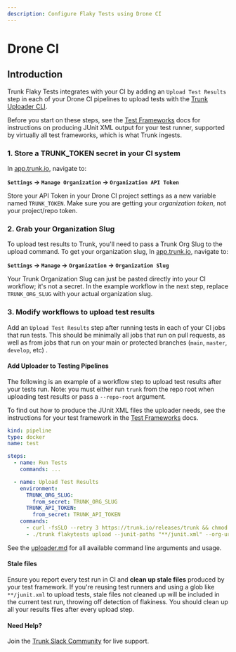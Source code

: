 ```yaml
---
description: Configure Flaky Tests using Drone CI
---
```


# Drone CI

## Introduction

Trunk Flaky Tests integrates with your CI by adding an `Upload Test Results` step in each of your Drone CI pipelines to upload tests with the [Trunk Uploader CLI](../../uploader.md).

Before you start on these steps, see the [Test Frameworks](../frameworks/) docs for instructions on producing JUnit XML output for your test runner, supported by virtually all test frameworks, which is what Trunk ingests.

### 1. Store a TRUNK\_TOKEN secret in your CI system

In [app.trunk.io](https://app.trunk.io/login/?intent=flaky+tests), navigate to:

**`Settings` -> `Manage Organization` -> `Organization API Token`**

Store your API Token in your Drone CI project settings as a new variable named `TRUNK_TOKEN`. Make sure you are getting your _organization token_, not your project/repo token.

### 2. Grab your Organization Slug

To upload test results to Trunk, you'll need to pass a Trunk Org Slug to the upload command. To get your organization slug, In [app.trunk.io](https://app.trunk.io/login/?intent=flaky+tests), navigate to:

&#x20;**`Settings` -> `Manage` -> `Organization` -> `Organization Slug`**

Your Trunk Organization Slug can just be pasted directly into your CI workflow; it's not a secret. In the example workflow in the next step, replace `TRUNK_ORG_SLUG` with your actual organization slug.

### 3. Modify workflows to upload test results

Add an `Upload Test Results` step after running tests in each of your CI jobs that run tests. This should be minimally all jobs that run on pull requests, as well as from jobs that run on your main or protected branches (`main`, `master`, `develop`, etc) .

#### Add Uploader to Testing Pipelines

The following is an example of a workflow step to upload test results after your tests run. Note: you must either run `trunk` from the repo root when uploading test results or pass a `--repo-root` argument.

To find out how to produce the JUnit XML files the uploader needs, see the instructions for your test framework in the [Test Frameworks](https://docs.trunk.io/flaky-tests/frameworks) docs.

```yaml
kind: pipeline
type: docker
name: test

steps:
  - name: Run Tests
    commands: ...

  - name: Upload Test Results
    environment:
      TRUNK_ORG_SLUG:
        from_secret: TRUNK_ORG_SLUG
      TRUNK_API_TOKEN:
        from_secret: TRUNK_API_TOKEN
    commands:
      - curl -fsSLO --retry 3 https://trunk.io/releases/trunk && chmod +x ./trunk
      - ./trunk flakytests upload --junit-paths "**/junit.xml" --org-url-slug <TRUNK_ORG_SLUG> --token $TRUNK_TOKEN
```

See the [uploader.md](../../uploader.md "mention") for all available command line arguments and usage.

#### Stale files

Ensure you report every test run in CI and **clean up stale files** produced by your test framework. If you're reusing test runners and using a glob like `**/junit.xml` to upload tests, stale files not cleaned up will be included in the current test run, throwing off detection of flakiness. You should clean up all your results files after every upload step.

#### Need Help?

Join the [Trunk Slack Community](https://slack.trunk.io) for live support.
